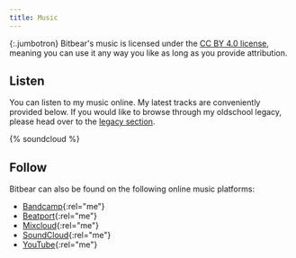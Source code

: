```yaml
---
title: Music
---
```


{:.jumbotron}
Bitbear's music is licensed under the [CC BY 4.0 license][cc], meaning you can
use it any way you like as long as you provide attribution.

## Listen

You can listen to my music online. My latest tracks are conveniently provided
below. If you would like to browse through my oldschool legacy, please head over
to the [legacy section][legacy].

{% soundcloud %}

## Follow

Bitbear can also be found on the following online music platforms:

- [Bandcamp]{:rel="me"}
- [Beatport]{:rel="me"}
- [Mixcloud]{:rel="me"}
- [SoundCloud]{:rel="me"}
- [YouTube]{:rel="me"}

[legacy]: /music/legacy/
[bandcamp]: https://bitbearmusic.bandcamp.com
[beatport]: https://dj.beatport.com/bitbear
[cc]: https://creativecommons.org/licenses/by/4.0/
[mixcloud]: https://www.mixcloud.com/bitbearmusic/
[soundcloud]: https://soundcloud.com/bitbear
[youtube]: https://www.youtube.com/channel/UC9wb6OrUrugGg6-q9805RDQ
